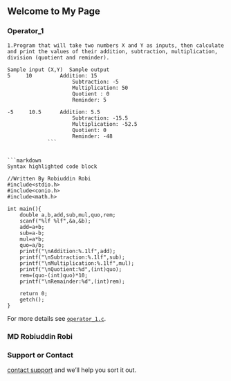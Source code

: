 ## Welcome to My Page


### Operator_1

```
1.Program that will take two numbers X and Y as inputs, then calculate and print the values of their addition, subtraction, multiplication, division (quotient and reminder). 

Sample input (X,Y)	Sample output
5     10	     Addition: 15
                     Subtraction: -5
                     Multiplication: 50
                     Quotient : 0
                     Reminder: 5

-5     10.5	     Addition: 5.5
                     Subtraction: -15.5
                     Multiplication: -52.5
                     Quotient: 0
                     Reminder: -48
		     ```


```markdown
Syntax highlighted code block

//Written By Robiuddin Robi
#include<stdio.h>
#include<conio.h>
#include<math.h>

int main(){
	double a,b,add,sub,mul,quo,rem;
	scanf("%lf %lf",&a,&b);
	add=a+b;
	sub=a-b;
	mul=a*b;
	quo=a/b;
	printf("\nAddition:%.1lf",add);
	printf("\nSubtraction:%.1lf",sub);
	printf("\nMultiplication:%.1lf",mul);
	printf("\nQuotient:%d",(int)quo);
	rem=(quo-(int)quo)*10;
	printf("\nRemainder:%d",(int)rem);
		
	return 0;
	getch();
}
```

For more details see [`operator_1.c`](https://github.com/Mrrobi/second_semester_operators/blob/master/operator_1.c).

### MD Robiuddin Robi


### Support or Contact

[contact support](www.facebook.com/robiz2) and we’ll help you sort it out.
